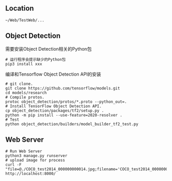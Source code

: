 ## Location
```shell
~/Web/TestWeb/...
```
## Object Detection
需要安装Object Detection相关的Python包
```shell
# 运行程序会提示缺少的Python包
pip3 install xxx
```
编译和Tensorflow Object Detection API的安装
```shell
# git clone.
git clone https://github.com/tensorflow/models.git
cd models/research
# Compile protos.
protoc object_detection/protos/*.proto --python_out=.
# Install TensorFlow Object Detection API.
cp object_detection/packages/tf2/setup.py .
python -m pip install --use-feature=2020-resolver .
# Test
python object_detection/builders/model_builder_tf2_test.py
```

## Web Server
```shell
# Run Web Server
python3 manage.py runserver
# upload image for process
curl -F "file=@./COCO_test2014_000000000014.jpg;filename='COCO_test2014_000000000014.jpg'" http://localhost:8000/
```